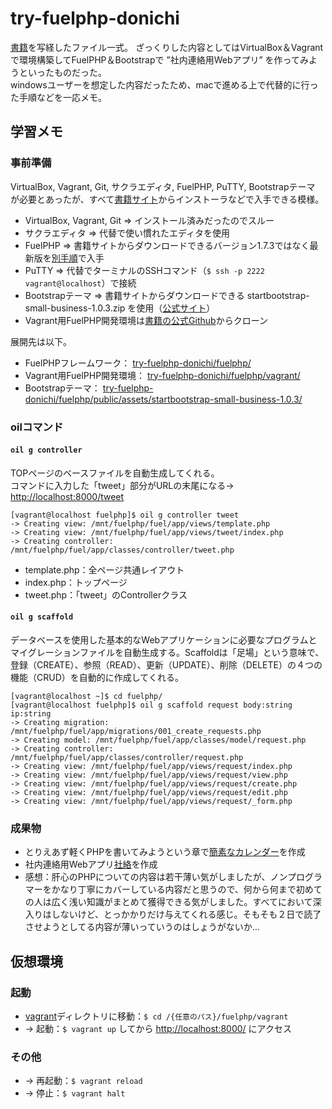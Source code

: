 
# try-fuelphp-donichi



[書籍](http://froide-kk.co.jp/donichi/)を写経したファイル一式。
ざっくりした内容としてはVirtualBox＆Vagrantで環境構築してFuelPHP＆Bootstrapで ”社内連絡用Webアプリ” を作ってみようといったものだった。  
windowsユーザーを想定した内容だったため、macで進める上で代替的に行った手順などを一応メモ。



## 学習メモ



### 事前準備

VirtualBox, Vagrant, Git, サクラエディタ, FuelPHP, PuTTY, Bootstrapテーマ が必要とあったが、すべて[書籍サイト](http://froide-kk.co.jp/donichi/)からインストーラなどで入手できる模様。

* VirtualBox, Vagrant, Git => インストール済みだったのでスルー
* サクラエディタ => 代替で使い慣れたエディタを使用
* FuelPHP => 書籍サイトからダウンロードできるバージョン1.7.3ではなく最新版を[別手順](http://sachips.byeto.jp/fuelphp/mac-fuelphp-install.html)で入手
* PuTTY => 代替でターミナルのSSHコマンド（`$ ssh -p 2222 vagrant@localhost`）で接続
* Bootstrapテーマ => 書籍サイトからダウンロードできる startbootstrap-small-business-1.0.3.zip を使用（[公式サイト](http://startbootstrap.com/template-overviews/small-business/)）
* Vagrant用FuelPHP開発環境は[書籍の公式Github](https://github.com/froide-kk/vagrant-donichi-php-i386)からクローン

展開先は以下。

* FuelPHPフレームワーク： [try-fuelphp-donichi/fuelphp/](https://github.com/BAPH0/try-fuelphp-donichi/tree/master/fuelphp)
* Vagrant用FuelPHP開発環境： [try-fuelphp-donichi/fuelphp/vagrant/](https://github.com/BAPH0/try-fuelphp-donichi/tree/master/fuelphp/vagrant)
* Bootstrapテーマ： [try-fuelphp-donichi/fuelphp/public/assets/startbootstrap-small-business-1.0.3/](https://github.com/BAPH0/try-fuelphp-donichi/tree/master/fuelphp/public/assets/startbootstrap-small-business-1.0.3)



### oilコマンド

#### `oil g controller`

TOPページのベースファイルを自動生成してくれる。  
コマンドに入力した「tweet」部分がURLの末尾になる→ [http://localhost:8000/tweet](http://localhost:8000/tweet)

```
[vagrant@localhost fuelphp]$ oil g controller tweet
-> Creating view: /mnt/fuelphp/fuel/app/views/template.php
-> Creating view: /mnt/fuelphp/fuel/app/views/tweet/index.php
-> Creating controller: /mnt/fuelphp/fuel/app/classes/controller/tweet.php
```

* template.php：全ページ共通レイアウト
* index.php：トップページ
* tweet.php：「tweet」のControllerクラス


#### `oil g scaffold`

データベースを使用した基本的なWebアプリケーションに必要なプログラムとマイグレーションファイルを自動生成する。Scaffoldは「足場」という意味で、登録（CREATE）、参照（READ）、更新（UPDATE）、削除（DELETE）の４つの機能（CRUD）を自動的に作成してくれる。

```
[vagrant@localhost ~]$ cd fuelphp/
[vagrant@localhost fuelphp]$ oil g scaffold request body:string ip:string
-> Creating migration: /mnt/fuelphp/fuel/app/migrations/001_create_requests.php
-> Creating model: /mnt/fuelphp/fuel/app/classes/model/request.php
-> Creating controller: /mnt/fuelphp/fuel/app/classes/controller/request.php
-> Creating view: /mnt/fuelphp/fuel/app/views/request/index.php
-> Creating view: /mnt/fuelphp/fuel/app/views/request/view.php
-> Creating view: /mnt/fuelphp/fuel/app/views/request/create.php
-> Creating view: /mnt/fuelphp/fuel/app/views/request/edit.php
-> Creating view: /mnt/fuelphp/fuel/app/views/request/_form.php
```



### 成果物

* とりえあず軽くPHPを書いてみようという章で[簡素なカレンダー](https://github.com/BAPH0/try-fuelphp-donichi/blob/master/fuelphp/public/donichi.php)を作成
* 社内連絡用Webアプリ[社絡](https://github.com/BAPH0/try-fuelphp-donichi/blob/master/fuelphp/fuel/app/views/request/index.php)を作成
* 感想：肝心のPHPについての内容は若干薄い気がしましたが、ノンプログラマーをかなり丁寧にカバーしている内容だと思うので、何から何まで初めての人は広く浅い知識がまとめて獲得できる気がしました。すべてにおいて深入りはしないけど、とっかかりだけ与えてくれる感じ。そもそも２日で読了させようとしてる内容が薄いっていうのはしょうがないか…



## 仮想環境

### 起動

* [vagrant](https://github.com/BAPH0/try-fuelphp-donichi/tree/master/fuelphp/vagrant)ディレクトリに移動：`$ cd /{任意のパス}/fuelphp/vagrant`
* -> 起動：`$ vagrant up` してから [http://localhost:8000/](http://localhost:8000/) にアクセス

### その他

* -> 再起動：`$ vagrant reload`
* -> 停止：`$ vagrant halt`


